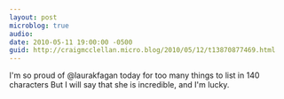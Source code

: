 ```yaml
---
layout: post
microblog: true
audio: 
date: 2010-05-11 19:00:00 -0500
guid: http://craigmcclellan.micro.blog/2010/05/12/t13870877469.html
---
```

I'm so proud of @laurakfagan today for too many things to list in 140 characters  But I will say that she is incredible, and I'm lucky.
